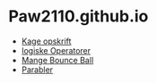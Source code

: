# Paw2110.github.io
- [Kage opskrift](kageopskrift)
- [logiske Operatorer](logiske_operatorer)
- [Mange Bounce Ball](Hoppe_bolde)
- [Parabler](Parabler)